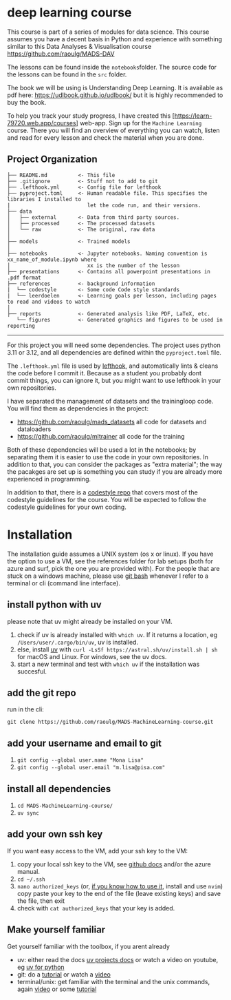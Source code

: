 deep learning course
==============================

This course is part of a series of modules for data science.
This course assumes you have a decent basis in Python and experience with something similar to this Data Analyses & Visualisation course https://github.com/raoulg/MADS-DAV


The lessons can be found inside the `notebooks`folder.
The source code for the lessons can be found in the `src` folder.

The book we will be using is Understanding Deep Learning. It is available as pdf here: https://udlbook.github.io/udlbook/ but it is highly recommended to buy the book.

To help you track your study progress, I have created this [https://learn-79720.web.app/courses] web-app. Sign up for the `Machine Learning` course. There you will find an overview of everything you can watch, listen and read for every lesson and check the material when you are done.


Project Organization
------------

    ├── README.md          <- This file
    ├── .gitignore         <- Stuff not to add to git
    ├── .lefthook.yml      <- Config file for lefthook
    ├── pyproject.toml     <- Human readable file. This specifies the libraries I installed to
    |                         let the code run, and their versions.
    ├── data
    │   ├── external       <- Data from third party sources.
    │   ├── processed      <- The processed datasets
    │   └── raw            <- The original, raw data
    │
    ├── models             <- Trained models
    │
    ├── notebooks          <- Jupyter notebooks. Naming convention is xx_name_of_module.ipynb where
    │                         xx is the number of the lesson
    ├── presentations      <- Contains all powerpoint presentations in .pdf format
    ├── references         <- background information
    |  └── codestyle       <- Some code Code style standards
    |  └── leerdoelen      <- Learning goals per lesson, including pages to read and videos to watch
    │
    ├── reports            <- Generated analysis like PDF, LaTeX, etc.
       └── figures         <- Generated graphics and figures to be used in reporting

--------

For this project you will need some dependencies.
The project uses python 3.11 or 3.12, and all dependencies are defined within the `pyproject.toml` file.

The `.lefthook.yml` file is used by [lefthook](https://github.com/evilmartians/lefthook), and automatically lints & cleans the code before I commit it. Because as a student you probably dont commit things, you can ignore it, but you might want to use lefthook in your own repositories.

I have separated the management of datasets and the trainingloop code. You will find them as dependencies in the project:
- https://github.com/raoulg/mads_datasets all code for datasets and dataloaders
- https://github.com/raoulg/mltrainer all code for the training

Both of these dependencies will be used a lot in the notebooks; by separating them it is easier to use the code in your own repositories.
In addition to that, you can consider the packages as "extra material"; the way the pacakges are set up is something you can study if you are already more experienced in programming.

In addition to that, there is a [codestyle repo](https://github.com/raoulg/codestyle) that covers most of the codestyle guidelines for the course. You will be expected to follow the codestyle guidelines for your own coding.

# Installation
The installation guide assumes a UNIX system (os x or linux).
If you have the option to use a VM, see the references folder for lab setups (both for azure and surf, pick the one you are provided with).
For the people that are stuck on a windows machine, please use [git bash](https://gitforwindows.org/) whenever I 
refer to a terminal or cli (command line interface).

## install python with uv
please note that uv might already be installed on your VM.
1. check if uv is already installed with `which uv`. If it returns a location, eg `/Users/user/.cargo/bin/uv`, uv is installed.
2. else, install [uv](https://docs.astral.sh/uv/) with `curl -LsSf https://astral.sh/uv/install.sh | sh` for macOS and Linux. For windows, see the uv docs.
3. start a new terminal and test with `which uv` if the installation was succesful.

## add the git repo
run in the cli:

`git clone https://github.com/raoulg/MADS-MachineLearning-course.git`

## add your username and email to git
1. `git config --global user.name "Mona Lisa"`
2. `git config --global user.email "m.lisa@pisa.com"`

## install all dependencies
1. `cd MADS-MachineLearning-course/`
2. `uv sync`

## add your own ssh key
If you want easy access to the VM, add your ssh key to the VM:
1. copy your local ssh key to the VM, see [github docs](https://docs.github.com/en/authentication/connecting-to-github-with-ssh/generating-a-new-ssh-key-and-adding-it-to-the-ssh-agent) and/or the azure manual.
2. `cd ~/.ssh`
3. `nano authorized_keys` (or, [if you know how to use it](https://www.youtube.com/watch?v=m8C0Cq9Uv9o), install and use `nvim`)
copy paste your key to the end of the file (leave existing keys) and save the file, then exit
4. check with `cat authorized_keys` that your key is added.

## Make yourself familiar

Get yourself familiar with the toolbox, if you arent already
- uv: either read the docs [uv projects docs](https://docs.astral.sh/uv/guides/projects/) or watch a video on youtube, eg [uv for python](https://youtu.be/qh98qOND6MI?si=hjFMgpAYaUuV_Hgl)
- git: do a [tutorial](https://www.w3schools.com/git/git_getstarted.asp) or watch a [video](https://youtu.be/r8jQ9hVA2qs?si=2GicBn0xNeG3wACD)
- terminal/unix: get familiar with the terminal and the unix commands, again [video](https://youtu.be/gd7BXuUQ91w?si=9WqWNQk5MAKr-sF1) or some [tutorial](https://ubuntu.com/tutorials/command-line-for-beginners#1-overview)
